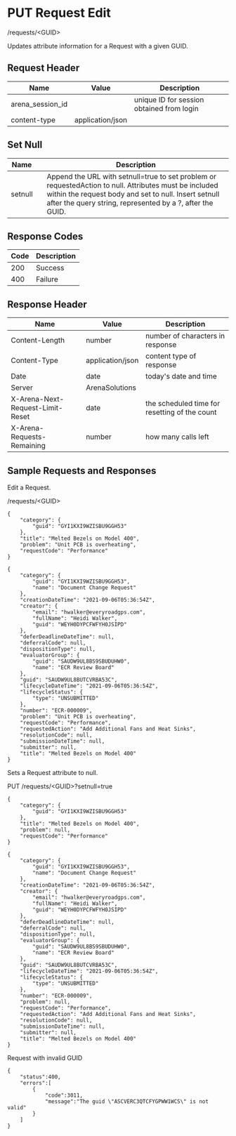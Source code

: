 # PUT Request Edit


/requests/&lt;GUID&gt;

Updates attribute information for a Request with a given GUID. 

## Request Header

| Name<br> | Value<br> | Description<br> |
|  --- |  --- |  --- | 
| arena_session_id<br> |   | unique ID for session obtained from login<br> |
| content\-type<br> | application/json<br> |   |

## Set Null

| Name<br> |   | Description<br> |
|  --- |  --- |  --- | 
| setnull<br> |   | Append the URL with setnull=true to set problem or requestedAction to null. Attributes must be included within the request body and set to null. Insert setnull after the query string, represented by a ?, after the GUID.<br> |

## Response Codes

| Code<br> | Description<br> |
|  --- |  --- | 
| 200<br> | Success<br> |
| 400<br> | Failure<br> |

## Response Header

| Name<br> | Value<br> | Description<br> |
|  --- |  --- |  --- | 
| Content\-Length<br> | number<br> | number of characters in response<br> |
| Content\-Type<br> | application/json<br> | content type of response<br> |
| Date<br> | date<br> | today's date and time<br> |
| Server<br> | ArenaSolutions<br> |   |
| X\-Arena\-Next\-Request\-Limit\-Reset<br> | date<br> | the scheduled time for resetting of the count<br> |
| X\-Arena\-Requests\-Remaining<br> | number<br> | how many calls left<br> |

## Sample Requests and Responses
Edit a Request.

/requests/&lt;GUID&gt;



```
{
    "category": {
        "guid": "GYI1KXI9WZISBU9GGH53"
    },
    "title": "Melted Bezels on Model 400",
    "problem": "Unit PCB is overheating",
    "requestCode": "Performance"
}
```


```
{
    "category": {
        "guid": "GYI1KXI9WZISBU9GGH53",
        "name": "Document Change Request"
    },
    "creationDateTime": "2021-09-06T05:36:54Z",
    "creator": {
        "email": "hwalker@everyroadgps.com",
        "fullName": "Heidi Walker",
        "guid": "WEYH0DYPCFWFYH0JSIPD"
    },
    "deferDeadlineDateTime": null,
    "deferralCode": null,
    "dispositionType": null,
    "evaluatorGroup": {
        "guid": "SAUDW9UL8BS9SBUDUHW0",
        "name": "ECR Review Board"
    },
    "guid": "SAUDW9UL8BUTCVRBA53C",
    "lifecycleDateTime": "2021-09-06T05:36:54Z",
    "lifecycleStatus": {
        "type": "UNSUBMITTED"
    },
    "number": "ECR-000009",
    "problem": "Unit PCB is overheating",
    "requestCode": "Performance",
    "requestedAction": "Add Additional Fans and Heat Sinks",
    "resolutionCode": null,
    "submissionDateTime": null,
    "submitter": null,
    "title": "Melted Bezels on Model 400"
}
```
Sets a Request attribute to null.

PUT /requests/&lt;GUID&gt;?setnull=true



```
{
    "category": {
        "guid": "GYI1KXI9WZISBU9GGH53"
    },
    "title": "Melted Bezels on Model 400",
    "problem": null,
    "requestCode": "Performance"
}
```


```
{
    "category": {
        "guid": "GYI1KXI9WZISBU9GGH53",
        "name": "Document Change Request"
    },
    "creationDateTime": "2021-09-06T05:36:54Z",
    "creator": {
        "email": "hwalker@everyroadgps.com",
        "fullName": "Heidi Walker",
        "guid": "WEYH0DYPCFWFYH0JSIPD"
    },
    "deferDeadlineDateTime": null,
    "deferralCode": null,
    "dispositionType": null,
    "evaluatorGroup": {
        "guid": "SAUDW9UL8BS9SBUDUHW0",
        "name": "ECR Review Board"
    },
    "guid": "SAUDW9UL8BUTCVRBA53C",
    "lifecycleDateTime": "2021-09-06T05:36:54Z",
    "lifecycleStatus": {
        "type": "UNSUBMITTED"
    },
    "number": "ECR-000009",
    "problem": null,
    "requestCode": "Performance",
    "requestedAction": "Add Additional Fans and Heat Sinks",
    "resolutionCode": null,
    "submissionDateTime": null,
    "submitter": null,
    "title": "Melted Bezels on Model 400"
}
```
Request with invalid GUID

```
{  
    "status":400,
    "errors":[  
        {  
            "code":3011,
            "message":"The guid \"ASCVERC3QTCFYGPWW1WCS\" is not valid"
        }
    ]
}
```
